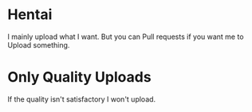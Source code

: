 # Hentai
I mainly upload what I want. But you can
Pull requests if you want me to Upload something.
 
# Only Quality Uploads
If the quality isn't satisfactory I won't upload. 
